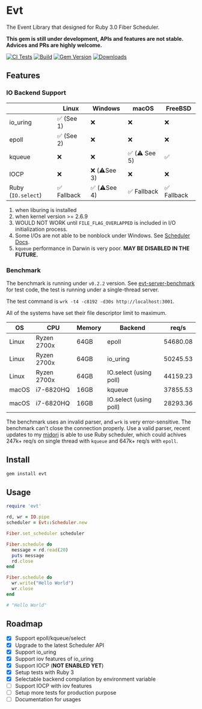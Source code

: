 # Evt

The Event Library that designed for Ruby 3.0 Fiber Scheduler.

**This gem is still under development, APIs and features are not stable. Advices and PRs are highly welcome.**

[![CI Tests](https://github.com/dsh0416/evt/workflows/CI%20Tests/badge.svg)](https://github.com/dsh0416/evt/actions?query=workflow%3A%22Build%22)
[![Build](https://github.com/dsh0416/evt/workflows/Build/badge.svg)](https://github.com/dsh0416/evt/actions?query=workflow%3A%22CI+Tests%22)
[![Gem Version](https://badge.fury.io/rb/evt.svg)](https://rubygems.org/gems/evt)
[![Downloads](https://ruby-gem-downloads-badge.herokuapp.com/evt?type=total)](https://rubygems.org/gems/evt)

## Features

### IO Backend Support

|                 | Linux       | Windows     | macOS       | FreeBSD     |
| --------------- | ----------- | ------------| ----------- | ----------- |
| io_uring        | ✅  (See 1) | ❌          | ❌          | ❌          |
| epoll           | ✅  (See 2) | ❌          | ❌          | ❌          |
| kqueue          | ❌          | ❌          | ✅ (⚠️ See 5) | ✅          |
| IOCP            | ❌          | ❌ (⚠️See 3) | ❌          | ❌          |
| Ruby (`IO.select`) | ✅ Fallback | ✅ (⚠️See 4) | ✅ Fallback | ✅ Fallback |

1. when liburing is installed
2. when kernel version >= 2.6.9
3. WOULD NOT WORK until `FILE_FLAG_OVERLAPPED` is included in I/O initialization process.
4. Some I/Os are not able to be nonblock under Windows. See [Scheduler Docs](https://docs.ruby-lang.org/en/master/doc/scheduler_md.html#label-IO).
5. `kqueue` performance in Darwin is very poor. **MAY BE DISABLED IN THE FUTURE.**

### Benchmark

The benchmark is running under `v0.2.2` version. See [evt-server-benchmark](https://github.com/dsh0416/evt-server-benchmark) for test code, the test is running under a single-thread server.

The test command is `wrk -t4 -c8192 -d30s http://localhost:3001`.

All of the systems have set their file descriptor limit to maximum.

| OS    | CPU         | Memory | Backend                | req/s    |
| ----- | ----------- | ------ | ---------------------- | -------- |
| Linux | Ryzen 2700x | 64GB   | epoll                  | 54680.08 |
| Linux | Ryzen 2700x | 64GB   | io_uring               | 50245.53 |
| Linux | Ryzen 2700x | 64GB   | IO.select (using poll) | 44159.23 |
| macOS | i7-6820HQ   | 16GB   | kqueue                 | 37855.53 |
| macOS | i7-6820HQ   | 16GB   | IO.select (using poll) | 28293.36 |

The benchmark uses an invalid parser, and `wrk` is very error-sensitive. The benchmark can't close the connection properly.
Use a valid parser, recent updates to my [midori](https://github.com/midori-rb/midori.rb) is able to use Ruby scheduler, which could achives 247k+ req/s on single thread with `kqueue` and 647k+ req/s with `epoll`.

## Install

```bash
gem install evt
```

## Usage

```ruby
require 'evt'

rd, wr = IO.pipe
scheduler = Evt::Scheduler.new

Fiber.set_scheduler scheduler

Fiber.schedule do
  message = rd.read(20)
  puts message
  rd.close
end

Fiber.schedule do
  wr.write("Hello World")
  wr.close
end

# "Hello World"
```

## Roadmap

- [x] Support epoll/kqueue/select
- [x] Upgrade to the latest Scheduler API
- [x] Support io_uring
- [x] Support iov features of io_uring
- [x] Support IOCP (**NOT ENABLED YET**)
- [x] Setup tests with Ruby 3
- [x] Selectable backend compilation by environment variable
- [ ] Support IOCP with iov features
- [ ] Setup more tests for production purpose
- [ ] Documentation for usages